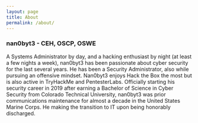 ```yaml
---
layout: page
title: About
permalink: /about/
---
```


<h3>nan0byt3 - CEH, OSCP, OSWE</h3>
A Systems Administrator by day, and a hacking enthusiast by night (at least a few nights a week), nan0byt3 has been passionate about cyber security for the last several years. He has been a Security Administrator, also while pursuing an offensive mindset. Nan0byt3 enjoys Hack the Box the most but is also active in TryHackMe and PentesterLabs. Officially starting his security career in 2019 after earning a Bachelor of Science in Cyber Security from Colorado Technical University, nan0byt3 was prior communications maintenance for almost a decade in the United States Marine Corps. He making the transition to IT upon being honorably discharged.

<script src="https://www.hackthebox.eu/badge/25075"></script>
